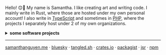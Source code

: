 Hello! 😊👋 My name is Samantha. I like creating art and writing code. I mainly write in Rust, where those are hosted under my own personal account! I also write in [TypeScript](https://github.com/nc-js) and sometimes in [PHP](https://github.com/php-lights), where the projects I separately host under 2 of my own organizations. 

<details>
  <summary><strong>some software projects</strong></summary>

  * tree-sitter grammars: [tree-sitter-lcov](https://github.com/neoncitylights/tree-sitter-lcov), [tree-sitter-webidl](https://github.com/neoncitylights/tree-sitter-webidl)
  * zed extensions: [zed-mustache](https://github.com/neoncitylights/zed-mustache), [zed-webidl](https://github.com/neoncitylights/zed-webidl) (publishing in-progress)
  * templates: [rust](https://github.com/neoncitylights/rust), [jsr](https://github.com/neoncitylights/jsr), [node.js](https://github.com/neoncitylights/node), [php](https://github.com/php-lights/php), [mediawiki extension](https://github.com/php-lights/mediawiki-extension), [mdbook](https://github.com/neoncitylights/mdbook)
</details>

----
<a href="https://samanthanguyen.me">samanthanguyen.me</a> · <a href="https://bsky.app/profile/samanthanguyen.me">bluesky</a> · <a href="https://tangled.sh/@samanthanguyen.me">tangled.sh</a> · <a href="https://crates.io/users/neoncitylights">crates.io</a> · <a href="https://packagist.org/users/neoncitylights/packages/">packagist</a> · <a href="https://jsr.io/@nc">jsr</a> · <a href="https://www.npmjs.com/~neoncitylights">npm</a>
